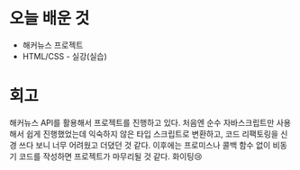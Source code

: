 # 오늘 배운 것

* 해커뉴스 프로젝트
* HTML/CSS - 실강(실습)

# 회고 

해커뉴스 API를 활용해서 프로젝트를 진행하고 있다. 처음엔 순수 자바스크립트만 사용해서 쉽게 진행했었는데 
익숙하지 않은 타입 스크립트로 변환하고, 코드 리팩토링을 신경 쓰다 보니 너무 어려웠고 더뎠던 것 같다. 
이후에는 프로미스나 콜백 함수 없이 비동기 코드를 작성하면 프로젝트가 마무리될 것 같다. 화이팅😢
